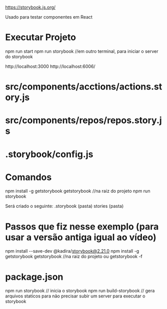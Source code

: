 https://storybook.js.org/

Usado para testar componentes em React

# Executar Projeto
npm run start
npm run storybook //em outro terminal, para iniciar o server do storybook

http://localhost:3000
http://localhost:6006/


# src/components/acctions/actions.story.js
# src/components/repos/repos.story.js


# .storybook/config.js



# Comandos
npm install -g getstorybook
getstorybook    //na raiz do projeto
npm run storybook

Será criado o seguinte:
.storybook (pasta)
stories (pasta)

# Passos que fiz nesse exemplo (para usar a versão antiga igual ao vídeo)
npm install --save-dev @kadira/storybook@2.21.0
npm install -g getstorybook
getstorybook    //na raiz do projeto ou getstorybook -f

# package.json
npm run storybook // inicia o storybook
npm run build-storybook // gera arquivos staticos para não precisar subir um server para executar o storybook